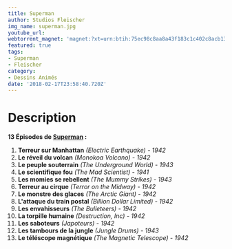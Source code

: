```yaml
---
title: Superman
author: Studios Fleischer
img_name: superman.jpg
youtube_url:
webtorrent_magnet: 'magnet:?xt=urn:btih:75ec98c8aa8a43f183c1c402c8acb13e8bfe2d46&dn=uTucYGNhK1mc.mp4&tr=udp://explodie.org:6969&tr=udp://tracker.coppersurfer.tk:6969&tr=udp://tracker.empire-js.us:1337&tr=udp://tracker.leechers-paradise.org:6969&tr=udp://tracker.opentrackr.org:1337&tr=wss://tracker.btorrent.xyz&tr=wss://tracker.fastcast.nz&tr=wss://tracker.openwebtorrent.com&as=https://seed01.bitchute.com/8929/uTucYGNhK1mc.mp4&as=https://seed02.bitchute.com/8929/uTucYGNhK1mc.mp4&as=https://seed03.bitchute.com/8929/uTucYGNhK1mc.mp4&xs=https://www.bitchute.com/torrent/8929/uTucYGNhK1mc.webtorrent'
featured: true
tags:
- Superman
- Fleischer
category:
- Dessins Animés
date: '2018-02-17T23:58:40.720Z'
---
```


# Description
**13 Épisodes de [Superman](https://www.amazon.fr/gp/product/B01B1ZLHCC/ref=as_li_qf_sp_asin_il_tl?ie=UTF8&tag=ctimes-21&camp=1642&creative=6746&linkCode=as2&creativeASIN=B01B1ZLHCC&linkId=f240fbc9835d1ea20931d59e0aaade8b) :**
1. **Terreur sur Manhattan** *(Electric Earthquake) - 1942*
2. **Le réveil du volcan** *(Monokoa Volcano) - 1942*
3. **Le peuple souterrain** *(The Underground World) - 1943*
4. **Le scientifique fou** *(The Mad Scientist) - 1941*
5. **Les momies se rebellent** *(The Mummy Strikes) - 1943*
6. **Terreur au cirque** *(Terror on the Midway) - 1942*
7. **Le monstre des glaces** *(The Arctic Giant) - 1942*
8. **L'attaque du train postal** *(Billion Dollar Limited) - 1942*
9. **Les envahisseurs** *(The Bulleteers) - 1942*
10. **La torpille humaine** *(Destruction, Inc) - 1942*
11. **Les saboteurs** *(Japoteurs) - 1942*
12. **Les tambours de la jungle** *(Jungle Drums) - 1943*
13. **Le téléscope magnétique** *(The Magnetic Telescope) - 1942*
